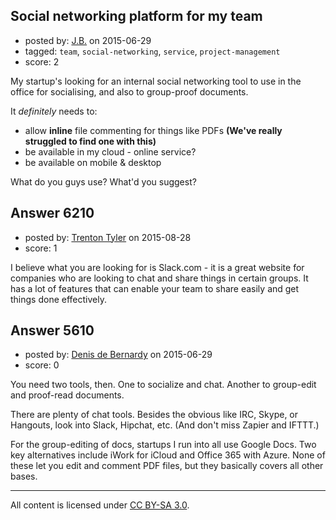 ## Social networking platform for my team

- posted by: [J.B.](https://stackexchange.com/users/1049714/j-b) on 2015-06-29
- tagged: `team`, `social-networking`, `service`, `project-management`
- score: 2

My startup's looking for an internal social networking tool to use in the office for socialising, and also to group-proof documents.

It *definitely* needs to:

* allow **inline** file commenting for things like PDFs **(We've really struggled to find one with this)**
* be available in my cloud - online service?
* be available on mobile & desktop

What do you guys use? What'd you suggest?


## Answer 6210

- posted by: [Trenton Tyler](https://stackexchange.com/users/6828026/trenton-tyler) on 2015-08-28
- score: 1

I believe what you are looking for is Slack.com - it is a great website for companies who are looking to chat and share things in certain groups. It has a lot of features that can enable your team to share easily and get things done effectively.


## Answer 5610

- posted by: [Denis de Bernardy](https://stackexchange.com/users/182468/denis-de-bernardy) on 2015-06-29
- score: 0

You need two tools, then. One to socialize and chat. Another to group-edit and proof-read documents.

There are plenty of chat tools. Besides the obvious like IRC, Skype, or Hangouts, look into Slack, Hipchat, etc. (And don't miss Zapier and IFTTT.)

For the group-editing of docs, startups I run into all use Google Docs. Two key alternatives include iWork for iCloud and Office 365 with Azure. None of these let you edit and comment PDF files, but they basically covers all other bases.



---

All content is licensed under [CC BY-SA 3.0](https://creativecommons.org/licenses/by-sa/3.0/).
